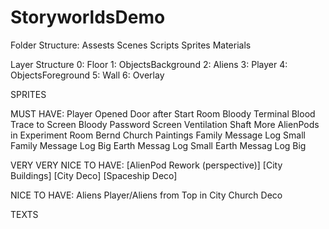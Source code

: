 # StoryworldsDemo







Folder Structure:
Assests
	Scenes
	Scripts
	Sprites
	Materials








Layer Structure
0: Floor
1: ObjectsBackground
2: Aliens
3: Player
4: ObjectsForeground
5: Wall
6: Overlay











SPRITES

MUST HAVE:
Player
Opened Door after Start Room
Bloody Terminal
Blood Trace to Screen
Bloody Password Screen
Ventilation Shaft
More AlienPods in Experiment Room
Bernd
Church Paintings
Family Message Log Small
Family Message Log Big
Earth Messag Log Small
Earth Messag Log Big


VERY VERY NICE TO HAVE:
[AlienPod Rework (perspective)]
[City Buildings]
[City Deco]
[Spaceship Deco]


NICE TO HAVE:
Aliens
Player/Aliens from Top in City
Church Deco











TEXTS
